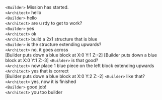 `<Builder>` Mission has started.<br>
`<Architect>` hello<br>
`<Builder>` hello<br>
`<Architect>` are u rdy to get to work?<br>
`<Builder>` yes<br>
`<Architect>` ok<br>
`<Architect>` build a 2x1 structure that is blue<br>
`<Builder>` is the structure extending upwards?<br>
`<Architect>` no, it goes across<br>
[Builder puts down a blue block at X:0 Y:1 Z:-2]
[Builder puts down a blue block at X:0 Y:1 Z:-3]
`<Builder>` is that good?<br>
`<Architect>` now place 1 blue piece on the left block extending upwards<br>
`<Architect>` yes that is correct<br>
[Builder puts down a blue block at X:0 Y:2 Z:-2]
`<Builder>` like that?<br>
`<Architect>` yes, now it is finished<br>
`<Builder>` good job!<br>
`<Architect>` you too builder<br>

